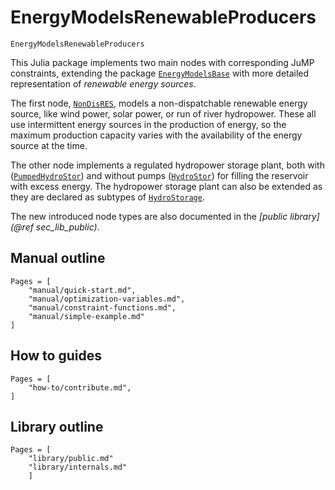 # EnergyModelsRenewableProducers

```@docs
EnergyModelsRenewableProducers
```

This Julia package implements two main nodes with corresponding JuMP constraints, extending the package
[`EnergyModelsBase`](https://energymodelsx.github.io/EnergyModelsBase.jl/)
with more detailed representation of *renewable energy sources*.

The first node, [`NonDisRES`](@ref), models a non-dispatchable renewable energy source, like wind power, solar power, or run of river hydropower.
These all use intermittent energy sources in the production of energy, so the maximum production capacity varies with the availability of the energy source at the time.

The other node implements a regulated hydropower storage plant, both with ([`PumpedHydroStor`](@ref)) and without pumps ([`HydroStor`](@ref)) for filling the reservoir with excess energy.
The hydropower storage plant can also be extended as they are declared as subtypes of [`HydroStorage`](@ref).

The new introduced node types are also documented in the *[public library](@ref sec_lib_public)*.

## Manual outline

```@contents
Pages = [
    "manual/quick-start.md",
    "manual/optimization-variables.md",
    "manual/constraint-functions.md",
    "manual/simple-example.md"
]
```

## How to guides

```@contents
Pages = [
    "how-to/contribute.md",
]
```

## Library outline

```@contents
Pages = [
    "library/public.md"
    "library/internals.md"
    ]
```
